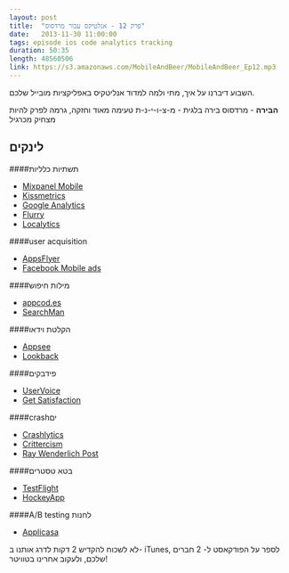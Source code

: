 ```yaml
---
layout: post
title:  "פרק 12 - אנלטיקס עבור מרדסוס"
date:   2013-11-30 11:00:00
tags: episode ios code analytics tracking
duration: 50:35
length: 48560506
link: https://s3.amazonaws.com/MobileAndBeer/MobileAndBeer_Ep12.mp3
---
```


השבוע דיברנו על איך, מתי ולמה למדוד אנליטקיס באפליקציות מובייל שלכם.

  **הבירה** - מרדסוס
בירה בלגית - מ-צ-ו-י-נ-ת
טעימה מאוד וחזקה, גרמה לפרק להיות מצחיק מכרגיל

## לינקים         

####תשתיות כלליות
* [Mixpanel Mobile](https://mixpanel.com/)
* [Kissmetrics](https://www.kissmetrics.com/)
* [Google Analytics](https://www.google.com/analytics)
* [Flurry](http://www.flurry.com/)
* [Localytics](http://www.localytics.com/)


####user acquisition
* [AppsFlyer](http://www.appsflyer.com/)
* [Facebook Mobile ads](https://developers.facebook.com/docs/ads-for-apps/mobile-app-ads/)


####מילות חיפוש
* [appcod.es](http://www.appcodes.com/)
* [SearchMan](https://searchman.com/)


####הקלטת וידאו
* [Appsee](http://www.appsee.com/)
* [Lookback](http://lookback.io/)


####פידבקים
* [UserVoice](https://www.uservoice.com/)
* [Get Satisfaction](https://getsatisfaction.com/)


####crashים
* [Crashlytics](http://try.crashlytics.com/)
* [Crittercism](https://www.crittercism.com/)
* [Ray Wenderlich Post](http://www.raywenderlich.com/33669/overview-of-ios-crash-reporting-tools-part-1)


####בטא טסטרים
* [TestFlight](https://www.testflightapp.com/)
* [HockeyApp](http://hockeyapp.net/features/)


####A/B testing לחנות
* [Applicasa](http://www.applicasa.com/)

לא לשכוח להקדיש 2 דקות לדרג אותנו ב- iTunes, לספר על הפודקאסט ל- 2 חברים שלכם, ולעקוב אחרינו בטוויטר!

